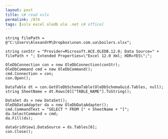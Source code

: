 ```yaml
---
layout: post
title: c# read xslx
permalink: /874
tags: [xslx excel oledb ole .net c# office]
---
```


    string filePath = @"C:\Users\AlexandrM\Dropbox\unon.com.ua\boilers.xlsx";

    string conStr = "Provider=Microsoft.ACE.OLEDB.12.0; Data Source=" + filePath + "; Extended Properties=\"Excel 12.0 Xml; HDR=YES\";";

    OleDbConnection con = new OleDbConnection(conStr);
    OleDbCommand cmd = new OleDbCommand();
    cmd.Connection = con;
    con.Open();

    DataTable dt = con.GetOleDbSchemaTable(OleDbSchemaGuid.Tables, null);
    string SheetName = dt.Rows[0]["TABLE_NAME"].ToString();

    DataSet ds = new DataSet();
    OleDbDataAdapter da = new OleDbDataAdapter();
    cmd.CommandText = "SELECT * FROM [" + SheetName + "]";
    da.SelectCommand = cmd;
    da.Fill(ds);

    dataGridView1.DataSource = ds.Tables[0];
    con.Close();
